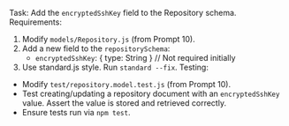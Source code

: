 Task: Add the `encryptedSshKey` field to the Repository schema.
Requirements:
1.  Modify `models/Repository.js` (from Prompt 10).
2.  Add a new field to the `repositorySchema`:
    -   `encryptedSshKey`: { type: String } // Not required initially
3.  Use standard.js style. Run `standard --fix`.
Testing:
-   Modify `test/repository.model.test.js` (from Prompt 10).
-   Test creating/updating a repository document with an `encryptedSshKey` value. Assert the value is stored and retrieved correctly.
-   Ensure tests run via `npm test`. 